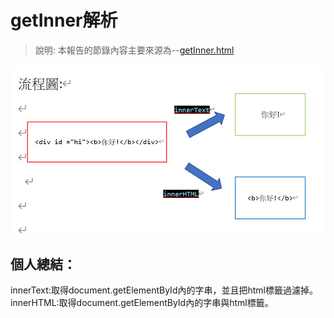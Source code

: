 # getInner解析  
> 說明: 本報告的節錄內容主要來源為--[getInner.html](https://github.com/ccccourse/wp/blob/master/code/05-js/getInner.html)  

![Alt text](getInner.png)

## 個人總結：

innerText:取得document.getElementById內的字串，並且把html標籤過濾掉。  
innerHTML:取得document.getElementById內的字串與html標籤。
